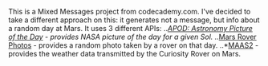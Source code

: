 This is a Mixed Messages project from codecademy.com.
I've decided to take a different approach on this: it generates not a message, but info about a random day at Mars.
It uses 3 different APIs:
..*[APOD: Astronomy Picture of the Day](https://api.nasa.gov/) - provides NASA picture of the day for a given Sol.
..*[Mars Rover Photos](https://api.nasa.gov/) - provides a random photo taken by a rover on that day.
..*[MAAS2](https://www.programmableweb.com/api/maas2-rest-api-v100) - provides the weather data transmitted by the Curiosity Rover on Mars.